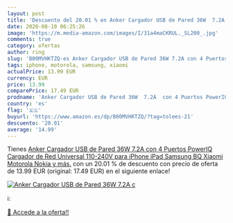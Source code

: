 ```yaml
---
layout: post
title: 'Descuento del 20.01 % en Anker Cargador USB de Pared 36W  7.2A  c'
date: 2020-08-10 06:25:26
image: 'https://m.media-amazon.com/images/I/31a4maCKRUL._SL200_.jpg'
comments: true
category: ofertas
author: ring
slug: 'B00MVHKTZQ-es Anker Cargador USB de Pared 36W 7.2A con 4 Puertos PowerIQ...'
tags: iphone, motorola, samsung, xiaomi
actualPrice: 13.99 EUR
currency: EUR
price: 13.99
comparePrice: 17.49 EUR
prodname: 'Anker Cargador USB de Pared 36W  7.2A  con 4 Puertos PowerIQ Cargador de Red Universal 110-240V para iPhone  iPad  Samsung  BQ  Xiaomi  Motorola  Nokia y más.'
country: 'es'
flag: '🇪🇸'
buyurl: 'https://www.amazon.es/dp/B00MVHKTZQ/?tag=tolees-21'
descuento: '20.01'
average: '14.99'
---
```


Tienes [Anker Cargador USB de Pared 36W  7.2A  con 4 Puertos PowerIQ Cargador de Red Universal 110-240V para iPhone  iPad  Samsung  BQ  Xiaomi  Motorola  Nokia y más.](https://www.amazon.es/dp/B00MVHKTZQ/?tag=tolees-21) con un 20.01 % de descuento con precio de oferta de 13.99 EUR (original: 17.49 EUR) en el siguiente enlace!

[![Anker Cargador USB de Pared 36W  7.2A  c](https://m.media-amazon.com/images/I/31a4maCKRUL._SL200_.jpg)](https://www.amazon.es/dp/B00MVHKTZQ/?tag=tolees-21)

ℹ️:


[🛒 Accede a la oferta!!](https://www.amazon.es/dp/B00MVHKTZQ/?tag=tolees-21)
